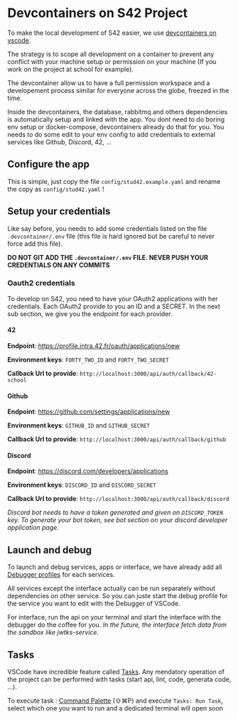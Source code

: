 # Devcontainers on S42 Project

To make the local development of S42 easier, we use [devcontainers on vscode](https://code.visualstudio.com/docs/remote/containers).

The strategy is to scope all development on a container to prevent any conflict with your machine setup or permission on your machine (If you work on the project at school for example).

The devcontainer allow us to have a full permission workspace and a developement process similar for everyone across the globe, freezed in the time.

Inside the devcontainers, the database, rabbitmq and others dependencies is automatically setup and linked with the app. You dont need to do boring env setup or docker-compose, devcontainers already do that for you. You needs to do some edit to your env config to add credentials to external services like Github, Discord, 42, ...

## Configure the app

This is simple, just copy the file `config/stud42.example.yaml` and rename the copy as `config/stud42.yaml` !

## Setup your credentials

Like say before, you needs to add some credentials listed on the file `.devcontainer/.env` file (this file is hard ignored but be careful to never force add this file).

**DO NOT GIT ADD THE `.devcontainer/.env` FILE. NEVER PUSH YOUR CREDENTIALS ON ANY COMMITS**

### Oauth2 credentials

To develop on S42, you need to have your OAuth2 applications with her credentials. Each OAuth2 provide to you an ID and a SECRET. In the next sub section, we give you the endpoint for each provider.

#### 42

**Endpoint**: https://profile.intra.42.fr/oauth/applications/new

**Environment keys**: `FORTY_TWO_ID` and `FORTY_TWO_SECRET`

**Callback Url to provide**: `http://localhost:3000/api/auth/callback/42-school`

#### Github

**Endpoint**: https://github.com/settings/applications/new

**Environment keys**: `GITHUB_ID` and `GITHUB_SECRET`

**Callback Url to provide**: `http://localhost:3000/api/auth/callback/github`

#### Discord

**Endpoint**: https://discord.com/developers/applications

**Environment keys**: `DISCORD_ID` and `DISCORD_SECRET`

**Callback Url to provide**: `http://localhost:3000/api/auth/callback/discord`

_Discord bot needs to have a token generated and given on `DISCORD_TOKEN` key. To generate your bot token, see bot section on your discord developer application page._

## Launch and debug

To launch and debug services, apps or interface, we have already add all [Debugger profiles](https://code.visualstudio.com/docs/editor/debugging) for each services.

All services except the interface actually can be run separately without dependencies on other service. So you can juste start the debug profile for the service you want to edit with the Debugger of VSCode.

For interface, run the api on your terminal and start the interface with the debugger do the coffee for you. _In the future, the interface fetch data from the sandbox like jwtks-service._

## Tasks

VSCode have incredible feature called [Tasks](https://code.visualstudio.com/docs/editor/tasks). Any mendatory operation of the project can be performed with tasks (start api, lint, code, generata code, ...).

To execute task : [Command Palette](https://code.visualstudio.com/docs/getstarted/userinterface#_command-palette) (⇧⌘P) and execute `Tasks: Run Task`, select which one you want to run and a dedicated terminal will open soon

